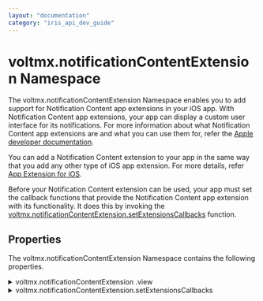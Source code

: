 ```yaml
---
layout: "documentation"
category: "iris_api_dev_guide"
---
```

                             


voltmx.notificationContentExtension Namespace
===========================================

The voltmx.notificationContentExtension Namespace enables you to add support for Notification Content app extensions in your iOS app. With Notification Content app extensions, your app can display a custom user interface for its notifications. For more information about what Notification Content app extensions are and what you can use them for, refer the [Apple developer documentation](https://developer.apple.com/reference/usernotificationsui/unnotificationcontentextension).

You can add a Notification Content extension to your app in the same way that you add any other type of iOS app extension. For more details, refer [App Extension for iOS](app-extension-ios.html).

Before your Notification Content extension can be used, your app must set the callback functions that provide the Notification Content app extension with its functionality. It does this by invoking the [voltmx.notificationContentExtension.setExtensionsCallbacks](#setExtensionsCallbacks) function.

Properties
----------

The voltmx.notificationContentExtension Namespace contains the following properties.


<details close markdown="block"><summary>voltmx.notificationContentExtension .view</summary> 

* * *

Holds the current extension view.

### Syntax

voltmx.notificationContentExtension.view;

### Example

{% highlight VoltMx %}
//Sample code  
var myView = voltmx.notificationContentExtension.view;
myView.addSubView(button);
{% endhighlight %}

### Type

UIView

### Read/Write

Read only.

### Platform Availability

iOS.

Functions
---------

The voltmx.notificationContentExtension Namespace provides the following function.

</details>
<details close markdown="block"><summary>voltmx.notificationContentExtension.setExtensionsCallbacks</summary>

* * *

Sets a notification content extension with various states as callback events.

### Syntax
{% highlight VoltMx %}
voltmx.notificationContentExtension.setExtensionsCallbacks(  
    callbacks);
{% endhighlight %}

### Input Parameters

_callbacks_

Contains an object with key-value pairs where the key specifies the extension state and the value is a callback function. The following are the possible keys.

| Key | Description |
| --- | --- |
| didReceiveNotification | The app received a notification. |
| didReceiveNotificationResponse | The user tapped one of the notification's actions. |
| loadView | Loads a view that the controller manages. |
| viewDidAppear | A view was just displayed. |
| viewDidDisappear | A view just removed from the view hierarchy. |
| viewDidLoad | The controller has loaded its view hierarchy into memory. |
| viewWillAppear | A view is about to be displayed. |
| viewWillDisappear | A view is about to be removed from the view hierarchy. |

Example: didReceiveNotification

{% highlight VoltMx %}function didReceiveNotification() {
    // Native Function API code
}

voltmx.notificationContentExtension.setExtensionsCallbacks({
    "didReceiveNotification": didReceiveNotification
});

{% endhighlight %}

Example: didReceiveNotificationResponse

{% highlight VoltMx %}function didReceiveNotificationResponse() {
    // Native Function API code
}

voltmx.notificationContentExtension.setExtensionsCallbacks({
    "didReceiveNotificationResponse": didReceiveNotificationResponse
});
{% endhighlight %}

Example: loadView

{% highlight VoltMx %}function loadView() {
    // Native Function API code
}

voltmx.notificationContentExtension.setExtensionsCallbacks({
    "loadView": loadView
});
{% endhighlight %}

Example: viewDidAppear

{% highlight VoltMx %}function viewDidAppear() {
    // Native Function API code
}

voltmx.notificationContentExtension.setExtensionsCallbacks({
    "viewDidAppear": viewDidAppear
});
{% endhighlight %}

Example : viewDidLoad

{% highlight VoltMx %}function viewDidLoad() {
    // Native Function API code
}

voltmx.notificationContentExtension.setExtensionsCallbacks({
    "viewDidLoad": viewDidLoad
});

{% endhighlight %}

Example: viewWillAppear

{% highlight VoltMx %}function viewWillAppear() {
    // Native Function API code
}

voltmx.notificationContentExtension.setExtensionsCallbacks({
    "viewWillAppear": viewWillAppear
});
{% endhighlight %}

Example: viewDidDisappear

{% highlight VoltMx %}function viewDidDisappear() {
    // Native Function API code
}

voltmx.notificationContentExtension.setExtensionsCallbacks({
    "viewDidDisappear": viewDidDisappear
});
{% endhighlight %}

Example: viewWillDisappear

{% highlight VoltMx %}function viewWillDisappear() {
    // Native Function API code
}

voltmx.notificationContentExtension.setExtensionsCallbacks({
    "viewWillDisappear": viewWillDisappear
});
{% endhighlight %}

### Return Values

None.

### Platform Availability

iOS.

![](resources/prettify/onload.png)
</details>